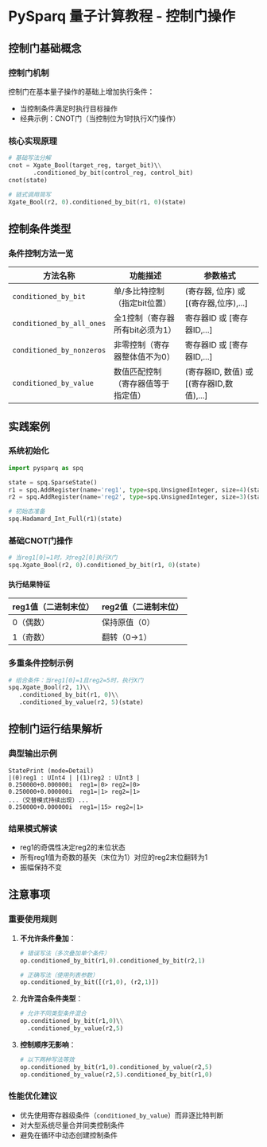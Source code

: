# PySparq 量子计算教程 - 控制门操作

## 控制门基础概念

### 控制门机制
控制门在基本量子操作的基础上增加执行条件：
- 当控制条件满足时执行目标操作
- 经典示例：CNOT门（当控制位为1时执行X门操作）

### 核心实现原理
```python
# 基础写法分解
cnot = Xgate_Bool(target_reg, target_bit)\\
       .conditioned_by_bit(control_reg, control_bit)
cnot(state)

# 链式调用简写
Xgate_Bool(r2, 0).conditioned_by_bit(r1, 0)(state)
```

## 控制条件类型

### 条件控制方法一览
| 方法名称                     | 功能描述                               | 参数格式                       |
|------------------------------|----------------------------------------|--------------------------------|
| `conditioned_by_bit`         | 单/多比特控制（指定bit位置）          | (寄存器, 位序) 或 [(寄存器,位序),...] |
| `conditioned_by_all_ones`    | 全1控制（寄存器所有bit必须为1）       | 寄存器ID 或 [寄存器ID,...]     |
| `conditioned_by_nonzeros`    | 非零控制（寄存器整体值不为0）         | 寄存器ID 或 [寄存器ID,...]     |
| `conditioned_by_value`       | 数值匹配控制（寄存器值等于指定值）    | (寄存器ID, 数值) 或 [(寄存器ID,数值),...] |

## 实践案例

### 系统初始化
```python
import pysparq as spq

state = spq.SparseState()
r1 = spq.AddRegister(name='reg1', type=spq.UnsignedInteger, size=4)(state)
r2 = spq.AddRegister(name='reg2', type=spq.UnsignedInteger, size=3)(state)

# 初始态准备
spq.Hadamard_Int_Full(r1)(state)
```

### 基础CNOT门操作
```python
# 当reg1[0]=1时，对reg2[0]执行X门
spq.Xgate_Bool(r2, 0).conditioned_by_bit(r1, 0)(state)
```

#### 执行结果特征

reg1值（二进制末位） | reg2值（二进制末位）
------------------|-------------------
0（偶数）          | 保持原值（0）
1（奇数）          | 翻转（0→1）

### 多重条件控制示例
```python
# 组合条件：当reg1[0]=1且reg2=5时，执行X门
spq.Xgate_Bool(r2, 1)\\
   .conditioned_by_bit(r1, 0)\\
   .conditioned_by_value(r2, 5)(state)
```

## 控制门运行结果解析

### 典型输出示例
```text
StatePrint (mode=Detail)
|(0)reg1 : UInt4 | |(1)reg2 : UInt3 |
0.250000+0.000000i  reg1=|0> reg2=|0>
0.250000+0.000000i  reg1=|1> reg2=|1>
...（交替模式持续出现）...
0.250000+0.000000i  reg1=|15> reg2=|1>
```

### 结果模式解读
- reg1的奇偶性决定reg2的末位状态
- 所有reg1值为奇数的基矢（末位为1）对应的reg2末位翻转为1
- 振幅保持不变

## 注意事项

### 重要使用规则
1. **不允许条件叠加**：
   ```python
   # 错误写法（多次叠加单个条件）
   op.conditioned_by_bit(r1,0).conditioned_by_bit(r2,1)

   # 正确写法（使用列表参数）
   op.conditioned_by_bit([(r1,0), (r2,1)])
   ```

2. **允许混合条件类型**：
   ```python
   # 允许不同类型条件混合
   op.conditioned_by_bit(r1,0)\\
     .conditioned_by_value(r2,5)
   ```

3. **控制顺序无影响**：
   ```python
   # 以下两种写法等效
   op.conditioned_by_bit(r1,0).conditioned_by_value(r2,5)
   op.conditioned_by_value(r2,5).conditioned_by_bit(r1,0)
   ```

### 性能优化建议
- 优先使用寄存器级条件（`conditioned_by_value`）而非逐比特判断
- 对大型系统尽量合并同类控制条件
- 避免在循环中动态创建控制条件
